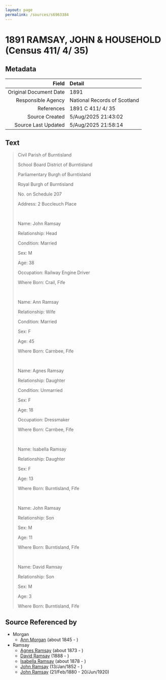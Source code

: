 ```yaml
---
layout: page
permalink: /sources/s6963384
---
```


# 1891 RAMSAY, JOHN & HOUSEHOLD (Census 411/ 4/ 35)

## Metadata

Field | Detail
---:|:---
Original Document Date | 1891
Responsible Agency | National Records of Scotland
References | 1891 C 411/ 4/ 35
Source Created | 5/Aug/2025 21:43:02
Source Last Updated | 5/Aug/2025 21:58:14

## Text

> Civil Parish of Burntisland
>
> School Board District of Burntisland
>
> Parliamentary Burgh of Burntisland
>
> Royal Burgh of Burntisland
>
> No. on Schedule 207
>
> Address: 2 Buccleuch Place
>
> <br/>
>
> Name: John Ramsay
>
> Relationship: Head
>
> Condition: Married
>
> Sex: M
>
> Age: 38
>
> Occupation: Railway Engine Driver
>
> Where Born: Crail, Fife
>
> <br/>
>
> Name: Ann Ramsay
>
> Relationship: Wife
>
> Condition: Married
>
> Sex: F
>
> Age: 45
>
> Where Born: Carnbee, Fife
>
> <br/>
>
> Name: Agnes Ramsay
>
> Relationship: Daughter
>
> Condition: Unmarried
>
> Sex: F
>
> Age: 18
>
> Occupation: Dressmaker
>
> Where Born: Carnbee, Fife
>
> <br/>
>
> Name: Isabella Ramsay
>
> Relationship: Daughter
>
> Sex: F
>
> Age: 13
>
> Where Born: Burntisland, Fife
>
> <br/>
>
> Name: John Ramsay
>
> Relationship: Son
>
> Sex: M
>
> Age: 11
>
> Where Born: Burntisland, Fife
>
> <br/>
>
> Name: David Ramsay
>
> Relationship: Son
>
> Sex: M
>
> Age: 3
>
> Where Born: Burntisland, Fife
>

## Source Referenced by

* Morgan
  * [Ann Morgan](../people/@60684755@-ann-morgan-b1845-d.md) (about 1845 - )
* Ramsay
  * [Agnes Ramsay](../people/@57916783@-agnes-ramsay-b1873-d.md) (about 1873 - )
  * [David Ramsay](../people/@2690064@-david-ramsay-b1888-d.md) (1888 - )
  * [Isabella Ramsay](../people/@54722192@-isabella-ramsay-b1878-d.md) (about 1878 - )
  * [John Ramsay](../people/@63088441@-john-ramsay-b1852-1-13-d.md) (13/Jan/1852 - )
  * [John Ramsay](../people/@64225415@-john-ramsay-b1880-2-21-d1920-6-20.md) (21/Feb/1880 - 20/Jun/1920)
